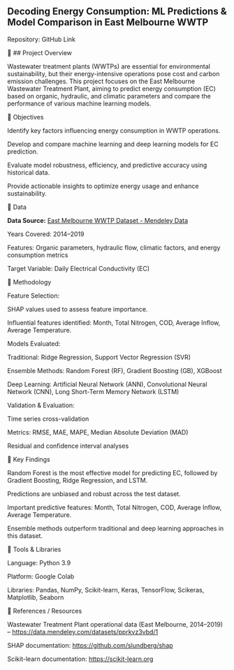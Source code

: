 ## **Decoding Energy Consumption: ML Predictions & Model Comparison in East Melbourne WWTP**

Repository: GitHub Link

📌 ## Project Overview

Wastewater treatment plants (WWTPs) are essential for environmental sustainability, but their energy-intensive operations pose cost and carbon emission challenges. This project focuses on the East Melbourne Wastewater Treatment Plant, aiming to predict energy consumption (EC) based on organic, hydraulic, and climatic parameters and compare the performance of various machine learning models.

🔹 Objectives

Identify key factors influencing energy consumption in WWTP operations.

Develop and compare machine learning and deep learning models for EC prediction.

Evaluate model robustness, efficiency, and predictive accuracy using historical data.

Provide actionable insights to optimize energy usage and enhance sustainability.

🔹 Data

**Data Source:** [East Melbourne WWTP Dataset - Mendeley Data](https://data.mendeley.com/datasets/pprkvz3vbd/1)

Years Covered: 2014–2019

Features: Organic parameters, hydraulic flow, climatic factors, and energy consumption metrics

Target Variable: Daily Electrical Conductivity (EC)

🔹 Methodology

Feature Selection:

SHAP values used to assess feature importance.

Influential features identified: Month, Total Nitrogen, COD, Average Inflow, Average Temperature.

Models Evaluated:

Traditional: Ridge Regression, Support Vector Regression (SVR)

Ensemble Methods: Random Forest (RF), Gradient Boosting (GB), XGBoost

Deep Learning: Artificial Neural Network (ANN), Convolutional Neural Network (CNN), Long Short-Term Memory Network (LSTM)

Validation & Evaluation:

Time series cross-validation

Metrics: RMSE, MAE, MAPE, Median Absolute Deviation (MAD)

Residual and confidence interval analyses

🔹 Key Findings

Random Forest is the most effective model for predicting EC, followed by Gradient Boosting, Ridge Regression, and LSTM.

Predictions are unbiased and robust across the test dataset.

Important predictive features: Month, Total Nitrogen, COD, Average Inflow, Average Temperature.

Ensemble methods outperform traditional and deep learning approaches in this dataset.

🔹 Tools & Libraries

Language: Python 3.9

Platform: Google Colab

Libraries: Pandas, NumPy, Scikit-learn, Keras, TensorFlow, Scikeras, Matplotlib, Seaborn

🔹 References / Resources

Wastewater Treatment Plant operational data (East Melbourne, 2014–2019) – https://data.mendeley.com/datasets/pprkvz3vbd/1

SHAP documentation: https://github.com/slundberg/shap

Scikit-learn documentation: https://scikit-learn.org

